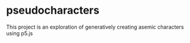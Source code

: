 # pseudocharacters
This project is an exploration of generatively creating asemic characters using p5.js
